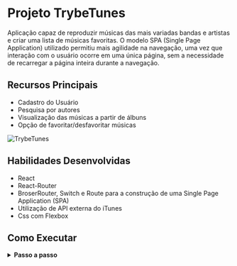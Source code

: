 # Projeto TrybeTunes

Aplicação capaz de reproduzir músicas das mais variadas bandas e artistas e criar uma lista de músicas
favoritas.
O modelo SPA (Single Page Application) utilizado permitiu mais agilidade na navegação, uma vez que interação com o usuário ocorre em uma única página, sem a necessidade de recarregar a página inteira durante a navegação.

## Recursos Principais
- Cadastro do Usuário
- Pesquisa por autores
- Visualização das músicas a partir de álbuns
- Opção de favoritar/desfavoritar músicas


![TrybeTunes](https://github.com/LiviaBoechat/Projeto_TrybeTunes/assets/108305176/499cc564-be8e-4b67-88ec-d90e3e9253c6)


## Habilidades Desenvolvidas

- React
- React-Router
- BroserRouter, Switch e Route para a construção de uma Single Page Application (SPA)
- Utilização de API externa do iTunes
- Css com Flexbox
  
## Como Executar

<details>
 <summary><strong> Passo a passo</strong></summary>
  
1. Clone o repositório

- Use o comando: `git clone git@github.com:LiviaBoechat/Projeto_TrybeTunes.git`
- Entre na pasta do repositório que você acabou de clonar:
    - `cd projeto-trybeTunes`

2. Instale as dependências

- `npm install`

3. Execute o projeto
   
- `npm start`

</details>
